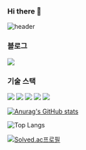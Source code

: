 ### Hi there 👋
![header](https://capsule-render.vercel.app/api?color=gradient&type=waving)

### 블로그
<a href="https://bbogle2.tistory.com/"><img src="https://img.shields.io/badge/티스토리-FF3E3E?style= for-the-badge&logo=tistory&logoColor=FFFFFF"/></a>
<br/>
### 기술 스택
<div>
  <img src="https://img.shields.io/badge/JAVA-blue?style=for-the-badge&logo=Java&logoColor=FFFFFF">
  <img src="https://img.shields.io/badge/Spring Boot-6DB33F?style= for-the-badge&logo=springboot&logoColor=FFFFFF"/>
  <img src="https://img.shields.io/badge/MySQL-4479A1?style= for-the-badge&logo=mysql&logoColor=FFFFFF"/>
  <img src="https://img.shields.io/badge/MongoDB-47A248?style= for-the-badge&logo=mongodb&logoColor=FFFFFF"/>
  <img src="https://img.shields.io/badge/AWS-FF9900?style= for-the-badge&logo=amazonaws&logoColor=FFFFFF"/>
</div>

[![Anurag's GitHub stats](https://github-readme-stats.vercel.app/api?username=jchyng&hide=stars&show_icons=true&theme=highcontrast)](https://github.com/anuraghazra/github-readme-stats)

![Top Langs](https://github-readme-stats.vercel.app/api/top-langs/?username=jchyng&layout=compact)

[![Solved.ac프로필](http://mazassumnida.wtf/api/v2/generate_badge?boj=yyi0342)](https://solved.ac/yyi0342)


